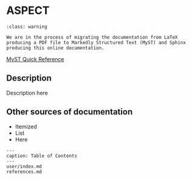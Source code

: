 # ASPECT

```{admonition} Under construction
:class: warning

We are in the process of migrating the documentation from LaTeX producing a PDF file to Markedly Structured Text (MyST) and Sphinx producing this online documentation.
```

[MyST Quick Reference](quickref.md)


## Description

Description here

## Other sources of documentation

* Itemized
* List
* Here

```{toctree}
---
caption: Table of Contents
---
user/index.md
references.md
```
